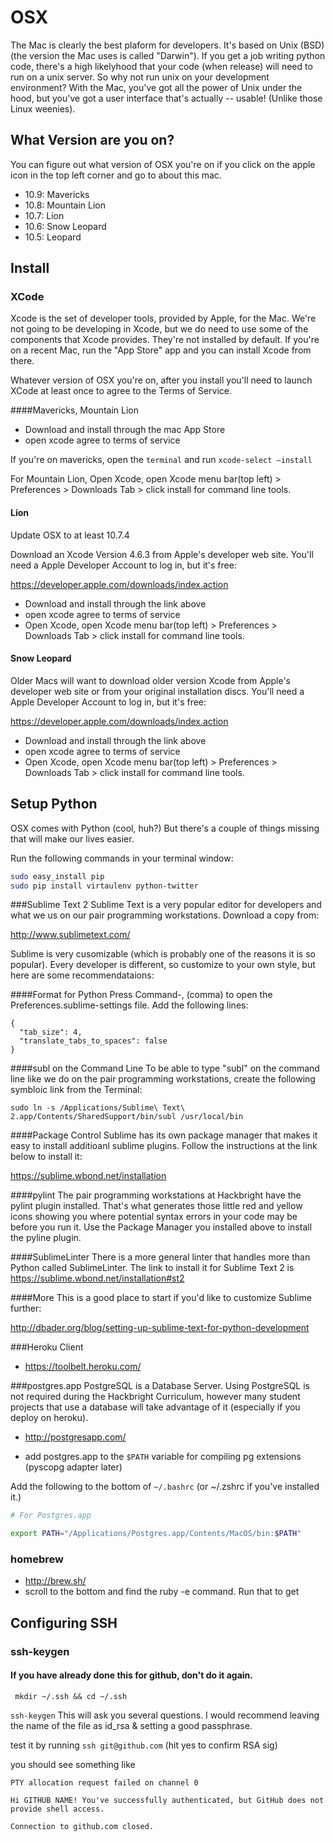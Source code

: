 # OSX

The Mac is clearly the best plaform for developers.  It's based on Unix (BSD) (the version the Mac uses is called "Darwin").  If you get a job writing python code, there's a high likelyhood that your code (when release) will need to run on a unix server.  So why not run unix on your development environment?  With the Mac, you've got all the power of Unix under the hood, but you've got a user interface that's actually -- usable! (Unlike those Linux weenies).

## What Version are you on?
You can figure out what version of OSX you're on if you click on the apple icon in the top left corner and go to about this mac.

- 10.9: Mavericks
- 10.8: Mountain Lion
- 10.7: Lion
- 10.6: Snow Leopard
- 10.5: Leopard


## Install

### XCode
Xcode is the set of developer tools, provided by Apple, for the Mac.  We're not going to be developing in Xcode, but we do need to use some of the components that Xcode provides.  They're not installed by default.  If you're on a recent Mac, run the "App Store" app and you can install Xcode from there.

Whatever version of OSX you're on, after you install you'll need to launch XCode at least once to agree to the Terms of Service.



####Mavericks, Mountain Lion

- Download and install through the mac App Store
- open xcode agree to terms of service

If you're on mavericks, open the `terminal` and run `xcode-select —install`

For Mountain Lion, Open Xcode, open Xcode menu bar(top left) > Preferences > Downloads Tab > click install for command line tools.

#### Lion

Update OSX to at least 10.7.4

Download an Xcode Version 4.6.3 from Apple's developer web site.  You'll need a Apple Developer Account to log in, but it's free:

https://developer.apple.com/downloads/index.action

- Download and install through the link above
- open xcode agree to terms of service
- Open Xcode, open Xcode menu bar(top left) > Preferences > Downloads Tab > click install for command line tools.

#### Snow Leopard

Older Macs will want to download older version Xcode from Apple's developer web site or from your original installation discs.  You'll need a Apple Developer Account to log in, but it's free:

https://developer.apple.com/downloads/index.action

- Download and install through the link above
- open xcode agree to terms of service
- Open Xcode, open Xcode menu bar(top left) > Preferences > Downloads Tab > click install for command line tools.


## Setup Python

OSX comes with Python (cool, huh?)  But there's a couple of things missing that will make our lives easier.

Run the following commands in your terminal window:

````bash
sudo easy_install pip
sudo pip install virtaulenv python-twitter
````


###Sublime Text 2
Sublime Text is a very popular editor for developers and what we us on our pair programming workstations.  Download a copy from:

http://www.sublimetext.com/

Sublime is very cusomizable (which is probably one of the reasons it is so popular).  Every developer is different, so customize to your own style, but here are some recommendataions:

####Format for Python
Press Command-, (comma) to open the Preferences.sublime-settings file.  Add the following lines:

````
{
  "tab_size": 4,
  "translate_tabs_to_spaces": false
}
````

####subl on the Command Line
To be able to type "subl" on the command line like we do on the pair programming workstations, create the following symbloic link from the Terminal:

````
sudo ln -s /Applications/Sublime\ Text\ 2.app/Contents/SharedSupport/bin/subl /usr/local/bin
````

####Package Control
Sublime has its own package manager that makes it easy to install additioanl sublime plugins.  Follow the instructions at the link below to install it:

https://sublime.wbond.net/installation

####pylint
The pair programming workstations at Hackbright have the pylint plugin installed.  That's what generates those little red and yellow icons showing you where potential syntax errors in your code may be before you run it.  Use the Package Manager you installed above to install the pyline plugin.

####SublimeLinter
There is a more general linter that handles more than Python called SublimeLinter. The link to install it for Sublime Text 2 is https://sublime.wbond.net/installation#st2

####More
This is a good place to start if you'd like to customize Sublime further:

http://dbader.org/blog/setting-up-sublime-text-for-python-development


###Heroku Client 
- https://toolbelt.heroku.com/

###postgres.app 
PostgreSQL is a Database Server.  Using PostgreSQL is not required during the Hackbright Curriculum, however many student projects that use a database will take advantage of it (especially if you deploy on heroku).

- http://postgresapp.com/

- add postgres.app to the `$PATH` variable for compiling pg extensions (pyscopg adapter later)

Add the following to the bottom of `~/.bashrc` (or ~/.zshrc if you've installed it.)

````bash
# For Postgres.app

export PATH="/Applications/Postgres.app/Contents/MacOS/bin:$PATH"
````

### homebrew 
- http://brew.sh/
- scroll to the bottom and find the ruby -e command. Run that to get



## Configuring SSH
### ssh-keygen
#### If you have already done this for github, don't do it again.

` mkdir ~/.ssh && cd ~/.ssh`

`ssh-keygen`
This will ask you several questions. I would recommend leaving the name of the file as id_rsa & setting a good passphrase.


test it by running  `ssh git@github.com` (hit yes to confirm RSA sig)

you should see something like
````
PTY allocation request failed on channel 0

Hi GITHUB NAME! You've successfully authenticated, but GitHub does not provide shell access.

Connection to github.com closed.
````

